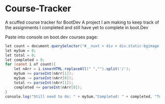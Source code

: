 # Course-Tracker
A scuffed course tracker for BootDev
A project I am making to keep track of the assignments I completed and still have yet to complete in boot.Dev

Paste into console on boot.dev courses page:
```Java
let count = document.querySelector("#__nuxt > div > div.static-bgimage > div > div.flex.h-full.flex-1.flex-col.overflow-auto.align-top > div > div > div.max-w-5xl.flex-1 > section > div > div:nth-child(3) > div:nth-child(4)").querySelectorAll("span.mb-1");
let mySum = 0;
let total = 0;
let completed = 0;
for (const i of count){
    let nArr = i.innerHTML.replaceAll(" ","").split('/');
    mySum += parseInt(nArr[1]);
    mySum -= parseInt(nArr[0]);
    total += parseInt(nArr[1]);
    completed += parseInt(nArr[0]);
}
console.log("Still need to do: " + mySum,"Completed: " + completed, "Total: " + total);
```